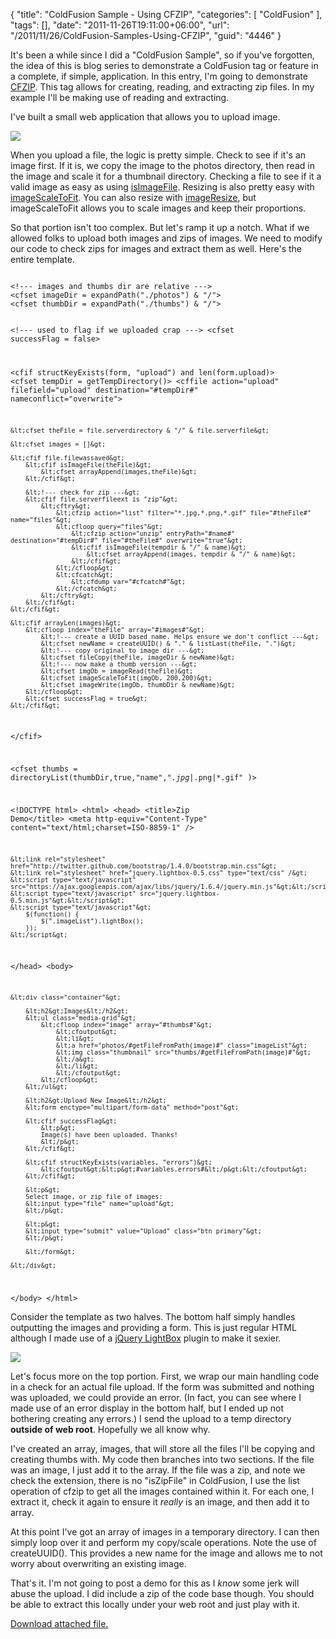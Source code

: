 {
	"title": "ColdFusion Sample - Using CFZIP",
	"categories": [
		"ColdFusion"
	],
	"tags": [],
	"date": "2011-11-26T19:11:00+06:00",
	"url": "/2011/11/26/ColdFusion-Samples-Using-CFZIP",
	"guid": "4446"
}

It's been a while since I did a "ColdFusion Sample", so if you've forgotten, the idea of this is blog series to demonstrate a ColdFusion tag or feature in a complete, if simple, application. In this entry, I'm going to demonstrate <a href="http://help.adobe.com/en_US/ColdFusion/9.0/CFMLRef/WSc3ff6d0ea77859461172e0811cbec22c24-7695.html">CFZIP</a>. This tag allows for creating, reading, and extracting zip files. In my example I'll be making use of reading and extracting.

<p/>
<!--more-->
I've built a small web application that allows you to upload image. 

<p>

 
<img src="http://static.raymondcamden.com/images/ScreenClip237.png" />

<p>

When you upload a file, the logic is pretty simple. Check to see if it's an image first. If it is, we copy the image to the photos directory, then read in the image and scale it for a thumbnail directory. Checking a file to see if it a valid image as easy as using <a href="http://help.adobe.com/en_US/ColdFusion/9.0/CFMLRef/WSc3ff6d0ea77859461172e0811cbec22c24-7978.html">isImageFile</a>. Resizing is also pretty easy with <a href="http://help.adobe.com/en_US/ColdFusion/9.0/CFMLRef/WSc3ff6d0ea77859461172e0811cbec22c24-7975.html">imageScaleToFit</a>. You can also resize with <a href="http://help.adobe.com/en_US/ColdFusion/9.0/CFMLRef/WSc3ff6d0ea77859461172e0811cbec22c24-7961.html">imageResize</a>, but imageScaleToFit allows you to scale images and keep their proportions. 

<p>

So that portion isn't too complex. But let's ramp it up a notch. What if we allowed folks to upload both images and zips of images. We need to modify our code to check zips for images and extract them as well. Here's the entire template. 

<p>

<code>
&lt;!--- images and thumbs dir are relative ---&gt;
&lt;cfset imageDir = expandPath("./photos") & "/"&gt;
&lt;cfset thumbDir = expandPath("./thumbs") & "/"&gt;

&lt;!--- used to flag if we uploaded crap ---&gt;
&lt;cfset successFlag = false&gt;

&lt;cfif structKeyExists(form, "upload") and len(form.upload)&gt;
	&lt;cfset tempDir = getTempDirectory()&gt;
	&lt;cffile action="upload" filefield="upload" destination="#tempDir#" nameconflict="overwrite"&gt;

	&lt;cfset theFile = file.serverdirectory & "/" & file.serverfile&gt;

	&lt;cfset images = []&gt;

	&lt;cfif file.filewassaved&gt;
		&lt;cfif isImageFile(theFile)&gt;
			&lt;cfset arrayAppend(images,theFile)&gt;
		&lt;/cfif&gt;

		&lt;!--- check for zip ---&gt;
		&lt;cfif file.serverfileext is "zip"&gt;
			&lt;cftry&gt;
				&lt;cfzip action="list" filter="*.jpg,*.png,*.gif" file="#theFile#" name="files"&gt;
				&lt;cfloop query="files"&gt;
					&lt;cfzip action="unzip" entryPath="#name#" destination="#tempDir#" file="#theFile#" overwrite="true"&gt;
					&lt;cfif isImageFile(tempdir & "/" & name)&gt;
						&lt;cfset arrayAppend(images, tempdir & "/" & name)&gt;
					&lt;/cfif&gt;
				&lt;/cfloop&gt;
				&lt;cfcatch&gt;
					&lt;cfdump var="#cfcatch#"&gt;
				&lt;/cfcatch&gt;
			&lt;/cftry&gt;
		&lt;/cfif&gt;
	&lt;/cfif&gt;

	&lt;cfif arrayLen(images)&gt;
		&lt;cfloop index="theFile" array="#images#"&gt;
			&lt;!--- create a UUID based name. Helps ensure we don't conflict ---&gt;
			&lt;cfset newName = createUUID() & "." & listLast(theFile, ".")&gt;
			&lt;!--- copy original to image dir ---&gt;
			&lt;cfset fileCopy(theFile, imageDir & newName)&gt;
			&lt;!--- now make a thumb version ---&gt;
			&lt;cfset imgOb = imageRead(theFile)&gt;
			&lt;cfset imageScaleToFit(imgOb, 200,200)&gt;
			&lt;cfset imageWrite(imgOb, thumbDir & newName)&gt;
		&lt;/cfloop&gt;
		&lt;cfset successFlag = true&gt;
	&lt;/cfif&gt;

&lt;/cfif&gt;

&lt;cfset thumbs = directoryList(thumbDir,true,"name","*.jpg|*.png|*.gif" )&gt;

&lt;!DOCTYPE html&gt;
&lt;html&gt;
&lt;head&gt;
    &lt;title&gt;Zip Demo&lt;/title&gt;
	&lt;meta http-equiv="Content-Type" content="text/html;charset=ISO-8859-1" /&gt;	

	&lt;link rel="stylesheet" href="http://twitter.github.com/bootstrap/1.4.0/bootstrap.min.css"&gt;
	&lt;link rel="stylesheet" href="jquery.lightbox-0.5.css" type="text/css" /&gt;
	&lt;script type="text/javascript" src="https://ajax.googleapis.com/ajax/libs/jquery/1.6.4/jquery.min.js"&gt;&lt;/script&gt;
	&lt;script type="text/javascript" src="jquery.lightbox-0.5.min.js"&gt;&lt;/script&gt;
	&lt;script type="text/javascript"&gt;
		$(function() {
			$(".imageList").lightBox();
		});	
	&lt;/script&gt;
&lt;/head&gt;
&lt;body&gt;

	&lt;div class="container"&gt;
	
		&lt;h2&gt;Images&lt;/h2&gt;
		&lt;ul class="media-grid"&gt;
			&lt;cfloop index="image" array="#thumbs#"&gt;
				&lt;cfoutput&gt;
				&lt;li&gt;
				&lt;a href="photos/#getFileFromPath(image)#" class="imageList"&gt;
				&lt;img class="thumbnail" src="thumbs/#getFileFromPath(image)#"&gt;
				&lt;/a&gt;
				&lt;/li&gt;
				&lt;/cfoutput&gt;
			&lt;/cfloop&gt;
		&lt;/ul&gt;

		&lt;h2&gt;Upload New Image&lt;/h2&gt;
		&lt;form enctype="multipart/form-data" method="post"&gt;
		
		&lt;cfif successFlag&gt;
			&lt;p&gt;
			Image(s) have been uploaded. Thanks!
			&lt;/p&gt;
		&lt;/cfif&gt;
		
		&lt;cfif structKeyExists(variables, "errors")&gt;
			&lt;cfoutput&gt;&lt;p&gt;#variables.errors#&lt;/p&gt;&lt;/cfoutput&gt;
		&lt;/cfif&gt;
		
		&lt;p&gt;
		Select image, or zip file of images: 
		&lt;input type="file" name="upload"&gt;
		&lt;/p&gt;
		
		&lt;p&gt;
		&lt;input type="submit" value="Upload" class="btn primary"&gt;
		&lt;/p&gt;
		
		&lt;/form&gt;

	&lt;/div&gt;

&lt;/body&gt;
&lt;/html&gt;
</code>

<p>

Consider the template as two halves. The bottom half simply handles outputting the images and providing a form. This is just regular HTML although I made use of a <a href="http://leandrovieira.com/projects/jquery/lightbox/">jQuery LightBox</a> plugin to make it sexier.

<p>

<img src="http://static.raymondcamden.com/images/cfjedi/ScreenClip238.png" />

Let's focus more on the top portion. First, we wrap our main handling code in a check for an actual file upload. If the form was submitted and nothing was uploaded, we could provide an error. (In fact, you can see where I made use of an error display in the bottom half, but I ended up not bothering creating any errors.) I send the upload to a temp directory <b>outside of web root</b>. Hopefully we all know why. 

<p>

I've created an array, images, that will store all the files I'll be copying and creating thumbs with. My code then branches into two sections. If the file was an image, I just add it to the array. If the file was a zip, and note we check the extension, there is no "isZipFile" in ColdFusion, I use the list operation of cfzip to get all the images contained within it. For each one, I extract it, check it again to ensure it <i>really</i> is an image, and then add it to array.

<p>

At this point I've got an array of images in a temporary directory. I can then simply loop over it and perform my copy/scale operations. Note the use of createUUID(). This provides a new name for the image and allows me to not worry about overwriting an existing image. 

<p>

That's it. I'm not going to post a demo for this as I <i>know</i> some jerk will abuse the upload. I did include a zip of the code base though. You should be able to extract this locally under your web root and just play with it.<p><a href='enclosures/C%3A%5Chosts%5C2009%2Ecoldfusionjedi%2Ecom%5Cenclosures%2Fzipdemo%2Ezip'>Download attached file.</a></p>